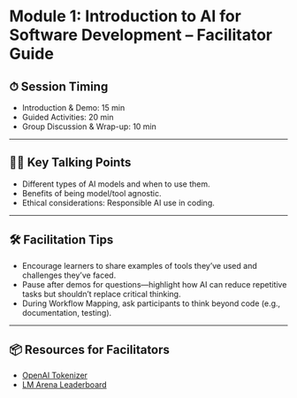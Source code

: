 # Module 1: Introduction to AI for Software Development – Facilitator Guide

## ⏱ Session Timing
- Introduction & Demo: 15 min
- Guided Activities: 20 min
- Group Discussion & Wrap-up: 10 min

---

## 👩‍🏫 Key Talking Points
- Different types of AI models and when to use them.
- Benefits of being model/tool agnostic.
- Ethical considerations: Responsible AI use in coding.

---

## 🛠 Facilitation Tips
- Encourage learners to share examples of tools they’ve used and challenges they’ve faced.
- Pause after demos for questions—highlight how AI can reduce repetitive tasks but shouldn’t replace critical thinking.
- During Workflow Mapping, ask participants to think beyond code (e.g., documentation, testing).

---

## 📦 Resources for Facilitators
- [OpenAI Tokenizer](https://platform.openai.com/tokenizer)
- [LM Arena Leaderboard](https://lmarena.ai/leaderboard)
